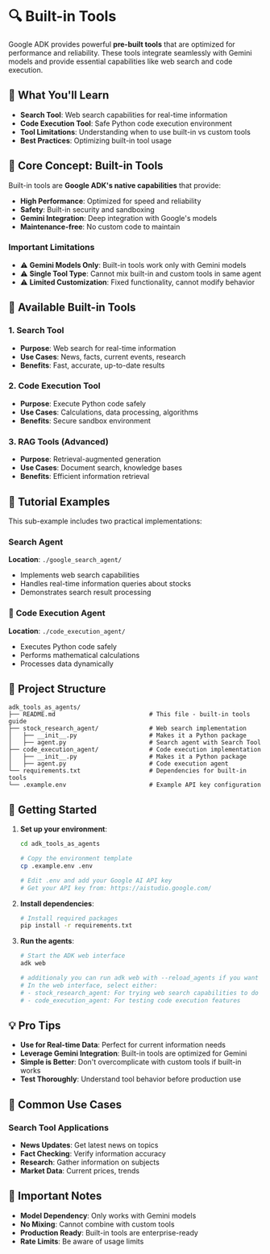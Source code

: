 # 🔍 Built-in Tools

Google ADK provides powerful **pre-built tools** that are optimized for performance and reliability. These tools integrate seamlessly with Gemini models and provide essential capabilities like web search and code execution.

## 🎯 What You'll Learn

- **Search Tool**: Web search capabilities for real-time information
- **Code Execution Tool**: Safe Python code execution environment
- **Tool Limitations**: Understanding when to use built-in vs custom tools
- **Best Practices**: Optimizing built-in tool usage

## 🧠 Core Concept: Built-in Tools

Built-in tools are **Google ADK's native capabilities** that provide:

- **High Performance**: Optimized for speed and reliability
- **Safety**: Built-in security and sandboxing
- **Gemini Integration**: Deep integration with Google's models
- **Maintenance-free**: No custom code to maintain

### Important Limitations

- ⚠️ **Gemini Models Only**: Built-in tools work only with Gemini models
- ⚠️ **Single Tool Type**: Cannot mix built-in and custom tools in same agent
- ⚠️ **Limited Customization**: Fixed functionality, cannot modify behavior

## 🔧 Available Built-in Tools

### 1. **Search Tool**

- **Purpose**: Web search for real-time information
- **Use Cases**: News, facts, current events, research
- **Benefits**: Fast, accurate, up-to-date results

### 2. **Code Execution Tool**

- **Purpose**: Execute Python code safely
- **Use Cases**: Calculations, data processing, algorithms
- **Benefits**: Secure sandbox environment

### 3. **RAG Tools** (Advanced)

- **Purpose**: Retrieval-augmented generation
- **Use Cases**: Document search, knowledge bases
- **Benefits**: Efficient information retrieval

## 🚀 Tutorial Examples

This sub-example includes two practical implementations:

### **Search Agent**

**Location**: `./google_search_agent/`

- Implements web search capabilities
- Handles real-time information queries about stocks
- Demonstrates search result processing

### 📍 **Code Execution Agent**

**Location**: `./code_execution_agent/`

- Executes Python code safely
- Performs mathematical calculations
- Processes data dynamically

## 📁 Project Structure

```
adk_tools_as_agents/
├── README.md                          # This file - built-in tools guide
├── stock_research_agent/              # Web search implementation
│   ├── __init__.py                    # Makes it a Python package
│   ├── agent.py                       # Search agent with Search Tool
├── code_execution_agent/              # Code execution implementation
│   ├── __init__.py                    # Makes it a Python package
│   ├── agent.py                       # Code execution agent
└── requirements.txt                   # Dependencies for built-in tools
└── .example.env                       # Example API key configuration
```

## 🚀 Getting Started

1. **Set up your environment**:

   ```bash
   cd adk_tools_as_agents

   # Copy the environment template
   cp .example.env .env

   # Edit .env and add your Google AI API key
   # Get your API key from: https://aistudio.google.com/
   ```

2. **Install dependencies**:
   ```bash
   # Install required packages
   pip install -r requirements.txt
   ```
3. **Run the agents**:

   ```bash
   # Start the ADK web interface
   adk web

   # additionaly you can run adk web with --reload_agents if you want to make more updates to the agent live without having to manually stop and start the agent for testing
   # In the web interface, select either:
   # - stock_research_agent: For trying web search capabilities to do stock analysis of a given stock
   # - code_execution_agent: For testing code execution features
   ```

## 💡 Pro Tips

- **Use for Real-time Data**: Perfect for current information needs
- **Leverage Gemini Integration**: Built-in tools are optimized for Gemini
- **Simple is Better**: Don't overcomplicate with custom tools if built-in works
- **Test Thoroughly**: Understand tool behavior before production use

## 🔧 Common Use Cases

### Search Tool Applications

- **News Updates**: Get latest news on topics
- **Fact Checking**: Verify information accuracy
- **Research**: Gather information on subjects
- **Market Data**: Current prices, trends

## 🚨 Important Notes

- **Model Dependency**: Only works with Gemini models
- **No Mixing**: Cannot combine with custom tools
- **Production Ready**: Built-in tools are enterprise-ready
- **Rate Limits**: Be aware of usage limits
